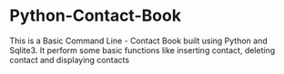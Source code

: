 # Python-Contact-Book
This is a Basic Command Line - Contact Book built using Python and Sqlite3. It perform some basic functions like inserting contact, deleting contact and displaying contacts 
